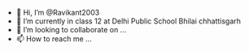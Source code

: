 - 👋 Hi, I’m @Ravikant2003
- 🌱 I’m currently in class 12 at Delhi Public School Bhilai chhattisgarh 
- 💞️ I’m looking to collaborate on ...
- 📫 How to reach me ...

<!---
Ravikant2003/Ravikant2003 is a ✨ special ✨ repository because its `README.md` (this file) appears on your GitHub profile.
You can click the Preview link to take a look at your changes.
--->
